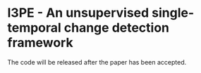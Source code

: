 # I3PE - An unsupervised single-temporal change detection framework
The code will be released after the paper has been accepted.
